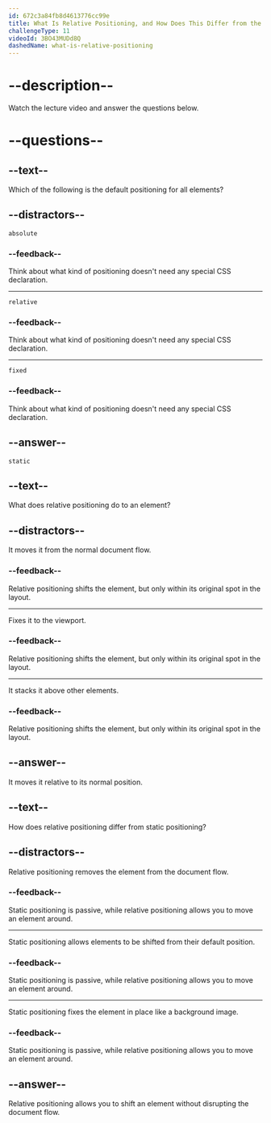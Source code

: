 ```yaml
---
id: 672c3a84fb8d4613776cc99e
title: What Is Relative Positioning, and How Does This Differ from the Default Static Positioning?
challengeType: 11
videoId: 3BO43MUDd8Q
dashedName: what-is-relative-positioning
---
```


# --description--

Watch the lecture video and answer the questions below.

# --questions--

## --text--

Which of the following is the default positioning for all elements?

## --distractors--

`absolute`

### --feedback--

Think about what kind of positioning doesn't need any special CSS declaration.

---

`relative`

### --feedback--

Think about what kind of positioning doesn't need any special CSS declaration.

---

`fixed`

### --feedback--

Think about what kind of positioning doesn't need any special CSS declaration.

## --answer--

`static`

## --text--

What does relative positioning do to an element?

## --distractors--

It moves it from the normal document flow.

### --feedback--

Relative positioning shifts the element, but only within its original spot in the layout.

---

Fixes it to the viewport.

### --feedback--

Relative positioning shifts the element, but only within its original spot in the layout.

---

It stacks it above other elements.

### --feedback--

Relative positioning shifts the element, but only within its original spot in the layout.

## --answer--

It moves it relative to its normal position.

## --text--

How does relative positioning differ from static positioning?

## --distractors--

Relative positioning removes the element from the document flow.

### --feedback--

Static positioning is passive, while relative positioning allows you to move an element around.

---

Static positioning allows elements to be shifted from their default position.

### --feedback--

Static positioning is passive, while relative positioning allows you to move an element around.

---

Static positioning fixes the element in place like a background image.

### --feedback--

Static positioning is passive, while relative positioning allows you to move an element around.

## --answer--

Relative positioning allows you to shift an element without disrupting the document flow.


